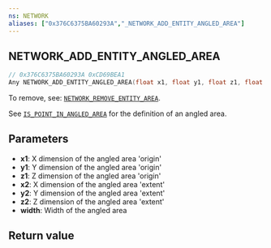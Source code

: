 ```yaml
---
ns: NETWORK
aliases: ["0x376C6375BA60293A","_NETWORK_ADD_ENTITY_ANGLED_AREA"]
---
```

## NETWORK_ADD_ENTITY_ANGLED_AREA

```c
// 0x376C6375BA60293A 0xCD69BEA1
Any NETWORK_ADD_ENTITY_ANGLED_AREA(float x1, float y1, float z1, float x2, float y2, float z2, float width);
```

To remove, see: [`NETWORK_REMOVE_ENTITY_AREA`](#_0x93CF869BAA0C4874).

See [`IS_POINT_IN_ANGLED_AREA`](#_0x2A70BAE8883E4C81) for the definition of an angled area.

## Parameters
* **x1**: X dimension of the angled area 'origin'
* **y1**: Y dimension of the angled area 'origin'
* **z1**: Z dimension of the angled area 'origin'
* **x2**: X dimension of the angled area 'extent'
* **y2**: Y dimension of the angled area 'extent'
* **z2**: Z dimension of the angled area 'extent'
* **width**: Width of the angled area

## Return value
